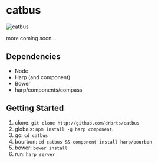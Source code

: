 catbus
======

![catbus](http://i.imgur.com/mYJB8Du.jpg)

more coming soon...


Dependencies
------------
* Node
* Harp (and component)
* Bower
* harp/components/compass

Getting Started
---------------
1. clone: `git clone http://github.com/drbrts/catbus`
2. globals: `npm install -g harp component`.
3. go: `cd catbus`
4. bourbon: `cd catbus && component install harp/bourbon`
5. bower: `bower install`
6. run: `harp server`
